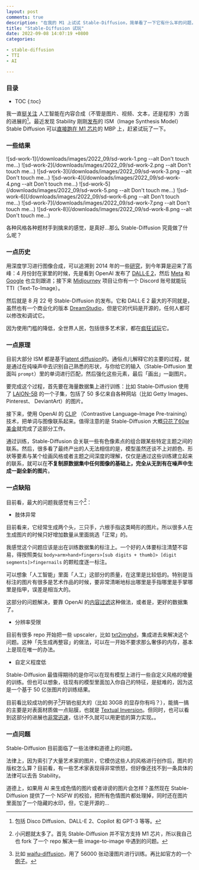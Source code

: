 ```yaml
---
layout: post
comments: true
description: "在我的 M1 上试试 Stable-Diffusion，简单看了一下它有什么羊的问题，后面再写写这些合成技术可能带来的影响吧"
title: "Stable-Diffusion 试玩"
date: 2022-09-08 14:07:19 +0800
categories: 

- stable-diffusion
- TTI
- AI

---
```


<h3>目录</h3>

- TOC
{:toc}

我一直[挺关注](https://xiaobot.net/post/63d83bbe-45e8-49e4-9319-cb3e2604e572) 人工智能在内容合成（不管是图片、视频、文本，还是程序）方面的进展的[^0]。最近发现 Stability 刚刚[发布](https://stability.ai/blog/stable-diffusion-public-release)的 ISM（Image Synthesis Model） Stable Diffusion 可以[直接跑在 M1 芯片](https://replicate.com/blog/run-stable-diffusion-on-m1-mac)的 MBP 上，赶紧试玩了一下。

### 一些结果

![sd-work-1](/downloads/images/2022_09/sd-work-1.png --alt Don't touch me...)
![sd-work-2](/downloads/images/2022_09/sd-work-2.png --alt Don't touch me...)
![sd-work-3](/downloads/images/2022_09/sd-work-3.png --alt Don't touch me...)
![sd-work-4](/downloads/images/2022_09/sd-work-4.png --alt Don't touch me...)
![sd-work-5](/downloads/images/2022_09/sd-work-5.png --alt Don't touch me...)
![sd-work-6](/downloads/images/2022_09/sd-work-6.png --alt Don't touch me...)
![sd-work-7](/downloads/images/2022_09/sd-work-7.png --alt Don't touch me...)
![sd-work-8](/downloads/images/2022_09/sd-work-8.png --alt Don't touch me...)

各种风格各种题材手到擒来的感觉，是真好...那么 Stable-Diffusion 究竟做了什么呢？

### 一点历史

用深度学习进行图像合成，可以追溯到 2014 年的一些[研究](https://www.foldl.me/uploads/2015/conditional-gans-face-generation/paper.pdf)，到今年算是迎来了高峰：4 月份封在家里的时候，先是看到 OpenAI 发布了 [DALL·E 2](https://openai.com/dall-e-2/)，然后 [Meta](https://about.fb.com/news/2022/07/metas-new-ai-research-tool-turns-ideas-into-art/) 和 [Google](https://imagen.research.google/) 也立刻跟进；接下来 [Midjourney](https://www.midjourney.com/home/#about) 项目让你有一个 Discord 账号就能玩 TTI（Text-To-Image）。

然后就是 8 月 22 号 Stable-Diffusion 的发布。它和 DALL·E 2 最大的不同就是，虽然也有一个商业化的版本 [DreamStudio](https://beta.dreamstudio.ai/)，但是它的代码是开源的，任何人都可以修改和调试它。

因为使用门槛的降低，全世界人民，包括很多艺术家，都在[疯狂试玩](https://multimodal.art/news/1-week-of-stable-diffusion)它。

### 一点原理

目前大部分 ISM 都是基于[latent diffusion](https://arxiv.org/abs/2112.10752)的。通俗点儿解释它的主要的过程，就是通过在纯噪声中去识别自己熟悉的形状，与你给它的输入（Stable-Diffusion 里面叫 `prompt`）里的单词进行匹配，然后强化这些元素，最后「画出」一副图片。

要完成这个过程，首先要在海量数据集上进行训练：比如 Stable-Diffusion 使用了 [LAION-5B](https://laion.ai/blog/laion-5b/) 的一个子集，包括了 50 多亿来自各种网站（比如 Getty Images、Pinterest、 DeviantArt）的图片。

接下来，使用 OpenAI 的 [CLIP](https://openai.com/blog/clip/) （Contrastive Language–Image Pre-training）技术，把单词与图像联系起来。值得注意的是 Stable-Diffusion 大概[只花了60w 美金](https://twitter.com/EMostaque/status/1563870674111832066?s=20&t=ZyvYA5pRQrx5jJlyD7QpWg)就完成了这部分工作。

通过训练，Stable-Diffusion 会关联一些有色像素点的组合跟某些特定主题之间的联系。然后，很多看了最终产出的人无法相信的是，模型虽然还谈不上对颜色、形状等要素与某个绘画风格或者主题之间深度的理解，仅仅是通过这些训练建立起来的联系，就可以在**不复制原数据集中任何图像的基础上，完全从无到有在噪声中生成一副全新的图片**。

### 一点缺陷

目前看，最大的问题我感觉有三个[^1]：

- 肢体异常

目前看来，它经常生成两个头，三只手，六根手指这类畸形的图片。所以很多人在生成图片的时候只好增加数量从里面挑选「正常」的。

我感觉这个问题应该是出在训练数据集的标注上。一个好的人体要标注清楚不容易，得按照类似 `body>arm>hand>fingers>[sub digits + thumb]> [digit segments]>fingernails` 的颗粒度逐一标注。

可以想象「人工智能」里面「人工」这部分的质量，在这里是比较低的。特别是当标注的图片有很多是艺术作品的时候，要非常清晰地标出哪里是手指哪里是手掌哪里是指甲，误差是相当大的。

这部分的问题解决，要靠 OpenAI 的[内容过滤](https://beta.openai.com/docs/models/content-filter)这种做法，或者是，更好的数据集了。

- 分辨率受限

目前有很多 repo 开始把一些 upscaler，比如 [txt2imghd](https://github.com/jquesnelle/txt2imghd)，集成进去来解决这个问题。这种「先生成再整容」的做法，可以在一开始不要求那么奢侈的内存，基本上是现在唯一的办法。

- 自定义程度低

Stable-Diffusion 最值得期待的是你可以在现有模型上进行一些自定义风格的增量的训练。但也可以想象，往现有的模型里面加入你自己的特征，是挺难的，因为这是一个基于 50 亿张图片的训练结果。

目前看比较成功的例子[^2]开销也挺大的（比如 30GB 的显存你有吗？），能搞一搞的主要是对表面材质做一点贴膜，也就是 [Textual Inversion](https://textual-inversion.github.io/)。但同时，也可以看到这部分的进展也[非常迅速](https://colab.research.google.com/github/huggingface/notebooks/blob/main/diffusers/sd_textual_inversion_training.ipynb)，估计不久就可以用更低的算力实现。。

### 一点问题

Stable-Diffusion 目前面临了一些法律和道德上的问题。

法律上，因为索引了大量艺术家的图片，它模仿这些人的风格进行创作后，图片的版权怎么算？目前看，有一些艺术家表现得非常愤怒，但好像还找不到一条具体的法律可以去告 Stability。

道德上，如果用 AI 来生成色情的图片或者诽谤的图片会怎样？虽然现在 Stable-Diffusion 提供了一个 NSFW 的校验，把所有色情图片都处理掉，同时还在图片里面加了一个隐藏的水印，但，它是开源的...

[^0]: 包括 Disco Diffusion、DALL-E 2、Copilot 和 GPT-3 等等。
[^1]: 小问题就太多了。首先 Stable-Diffusion 并不官方支持 M1 芯片，所以我自己也 fork 了一个 repo 解决一些 image-to-image 中遇到的问题。
[^2]: 比如 [waifu-diffusion](https://huggingface.co/hakurei/waifu-diffusion)，用了 56000 张动漫图片进行训练。再比如官方的一个[例子](https://huggingface.co/sd-concepts-library/madhubani-art)。


